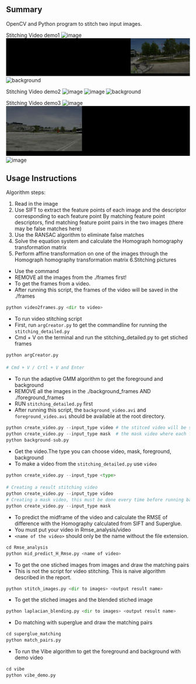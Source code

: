 
## Summary
OpenCV and Python program to stitch two input images.

Stitching Video demo1
![image](https://github.com/Lizzd/video-stitching-project3/blob/812a840c389116ec1fddc52910dcc7acd199c962/GIF/projectmoving_people.gif)
![foreground](https://github.com/Lizzd/video-stitching-project3/blob/1f6f3d75dcc63bb805da45d9963c3a67ce3c5826/GIF/foreground_video_people.gif)
![background](https://github.com/Lizzd/video-stitching-project3/blob/1f6f3d75dcc63bb805da45d9963c3a67ce3c5826/GIF/background_video_people.gif)

Stitching Video demo2
![image](https://github.com/Lizzd/video-stitching-project3/blob/812a840c389116ec1fddc52910dcc7acd199c962/GIF/projectmoving_rlc.gif)
![image](https://github.com/Lizzd/video-stitching-project3/blob/812a840c389116ec1fddc52910dcc7acd199c962/GIF/foreground_video_rlc.gif)
![background](https://github.com/Lizzd/video-stitching-project3/blob/1f6f3d75dcc63bb805da45d9963c3a67ce3c5826/GIF/background_video_rlc.gif)

Stitching Video demo3
![image](https://github.com/Lizzd/video-stitching-project3/blob/972aa19c42229e864cdeeb0dbb7d42189e96b14c/GIF/projectmoving_square.gif)
![image](https://github.com/Lizzd/video-stitching-project3/blob/972aa19c42229e864cdeeb0dbb7d42189e96b14c/GIF/foreground_video_square.gif)
![image](https://github.com/Lizzd/video-stitching-project3/blob/972aa19c42229e864cdeeb0dbb7d42189e96b14c/GIF/background_video_square.gif)
## Usage Instructions
Algorithm steps:

1. Read in the image
2. Use SIFT to extract the feature points of each image and the descriptor corresponding to each feature point
By matching feature point descriptors, find matching feature point pairs in the two images (there may be false matches here)
3. Use the RANSAC algorithm to eliminate false matches
4. Solve the equation system and calculate the Homograph homography transformation matrix
5. Perform affine transformation on one of the images through the Homograph homography transformation matrix
6.Stitching pictures


- Use the command
- REMOVE all the images from the ./frames first!
- To get the frames from a video.
- After running this script, the frames of the video will be saved in the ./frames
``` python
python video2frames.py <dir to video>
```

- To run video stitching script
- First, run `argCreator.py` to get the commandline for running the `stitching_detailed.py`
- Cmd + V on the terminal and run the stitching_detailed.py to get stiched frames
``` python
python argCreator.py

# Cmd + V / Crtl + V and Enter
```

- To run the adaptive GMM algorithm to get the foreground and background 
- REMOVE all the images in the ./background_frames AND ./foreground_frames
- RUN `stitching_detailed.py` first
- After running this script, the `background_video.avi` and `foreground_video.avi` should be available at the root directory.
``` python
python create_video.py --input_type video # the stitced video will be saved at './video_maskVideo/projectmoving.avi'
python create_video.py --input_type mask  # the mask video where each frame is being places will be saved at './video_maskVideo/maskmoving.avi'
python background-sub.py
```

- Get the video.The type you can choose video, mask, foreground, background
- To make a video from the `stitching_detailed.py` use `video`
``` python
python create_video.py --input_type <type>

# Creating a result stitching video 
python create_video.py --input_type video
# Creating a mask video, this must be done every time before running background-sub.py
python create_video.py --input_type mask

```

- To predict the midframe of the video and calculate the RMSE of difference with the Homography calculated from SIFT and Superglue.
- You must put your video in Rmse_analysis/video
- `<name of the video>` should only be the name without the file extension.
``` python
cd Rmse_analysis
python mid_predict_H_Rmse.py <name of video>
```
- To get the one stiched images from images and draw the matching pairs
- This is not the script for video stitching. This is naive algorithm described in the report.
``` python
python stitch_images.py <dir to images> <output result name>
```
- To get the stiched images and the blended stiched image
``` python
python laplacian_blending.py <dir to images> <output result name>
```

- Do matching with superglue and draw the matching pairs
``` python
cd superglue_matching
python match_pairs.py
```

- To run the Vibe algorithm to get the foreground and background with demo video
``` python
cd vibe
python vibe_demo.py
```
